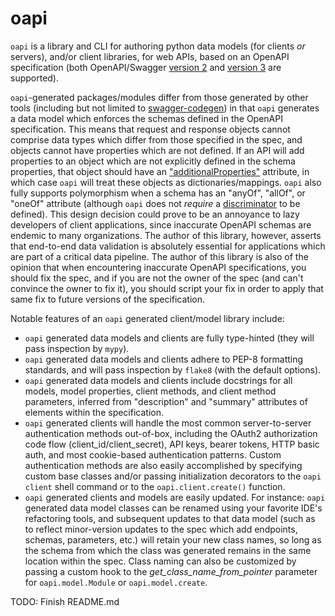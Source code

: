# oapi

`oapi` is a library and CLI for authoring python data models (for clients
*or* servers), and/or client libraries, for web APIs, based on an
OpenAPI specification (both OpenAPI/Swagger [version 2](https://bit.ly/36VneDU)
and [version 3](https://bit.ly/3OHGRQV) are supported).

`oapi`-generated packages/modules differ from those generated by other tools
(including but not limited to
[swagger-codegen](https://github.com/swagger-api/swagger-codegen)) in that
`oapi` generates a data model which enforces the schemas defined
in the OpenAPI specification. This means that request and response objects
cannot comprise data types which differ from those specified in the spec,
and objects cannot have properties which are not defined. If an API
will add properties to an object which are not explicitly defined
in the schema properties, that object should have an
["additionalProperties"](https://bit.ly/3LuUlxm) attribute, in which
case `oapi` will treat these objects as dictionaries/mappings. `oapi` also
fully supports polymorphism when a schema has an "anyOf", "allOf", or
"oneOf" attribute (although `oapi` does not *require* a
[discriminator](https://bit.ly/3vPvMEW) to be defined). This design decision
could prove to be an annoyance to lazy developers of client applications, since
inaccurate OpenAPI schemas are endemic to many organizations. The author
of this library, however, asserts that end-to-end data validation is
absolutely essential for applications which are part of a critical data
pipeline. The author of this library is also of the opinion that when
encountering inaccurate OpenAPI specifications, you should fix the spec, and
if you are not the owner of the spec (and can't convince the owner to fix it),
you should script your fix in order to apply that same fix to future versions
of the specification.

Notable features of an `oapi` generated client/model library include:

- `oapi` generated data models and clients are fully type-hinted (they
   will pass inspection by `mypy`).
- `oapi` generated data models and clients adhere to PEP-8 formatting
  standards, and will pass inspection by `flake8` (with the default options).
- `oapi` generated data models and clients include docstrings for all models,
  model properties, client methods, and client method parameters, inferred
  from "description" and "summary" attributes of elements within the
  specification.
- `oapi` generated clients will handle the most common server-to-server
  authentication methods out-of-box, including the OAuth2 authorization
  code flow (client_id/client_secret), API keys, bearer tokens, HTTP basic
  auth, and most cookie-based authentication patterns. Custom authentication 
  methods are also easily accomplished by specifying custom base classes
  and/or passing initialization decorators to the `oapi client` shell
  command or to the `oapi.client.create()` function.
- `oapi` generated clients and models are easily updated. For instance: `oapi`
  generated data model classes can be renamed using your favorite IDE's
  refactoring tools, and subsequent updates to that data model (such as
  to reflect minor-version updates to the spec which add endpoints, schemas,
  parameters, etc.) will retain your new class names, so long as the
  schema from which the class was generated remains in the same location
  within the spec. Class naming can also be customized by passing a custom
  hook to the *get_class_name_from_pointer* parameter for
  `oapi.model.Module` or `oapi.model.create`.

TODO: Finish README.md

